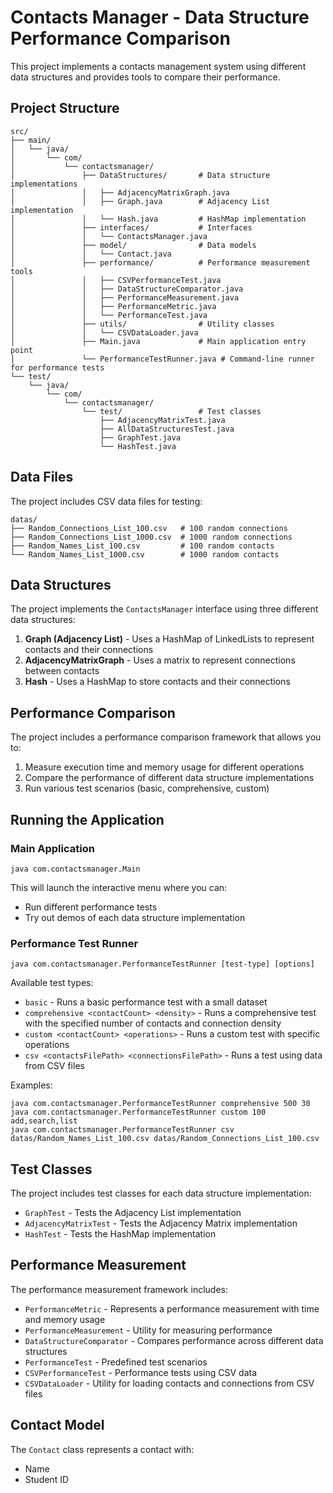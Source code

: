 # Contacts Manager - Data Structure Performance Comparison

This project implements a contacts management system using different data structures and provides tools to compare their performance.

## Project Structure

```
src/
├── main/
│   └── java/
│       └── com/
│           └── contactsmanager/
│               ├── DataStructures/       # Data structure implementations
│               │   ├── AdjacencyMatrixGraph.java
│               │   ├── Graph.java        # Adjacency List implementation
│               │   └── Hash.java         # HashMap implementation
│               ├── interfaces/           # Interfaces
│               │   └── ContactsManager.java
│               ├── model/                # Data models
│               │   └── Contact.java
│               ├── performance/          # Performance measurement tools
│               │   ├── CSVPerformanceTest.java
│               │   ├── DataStructureComparator.java
│               │   ├── PerformanceMeasurement.java
│               │   ├── PerformanceMetric.java
│               │   └── PerformanceTest.java
│               ├── utils/                # Utility classes
│               │   └── CSVDataLoader.java
│               ├── Main.java             # Main application entry point
│               └── PerformanceTestRunner.java # Command-line runner for performance tests
└── test/
    └── java/
        └── com/
            └── contactsmanager/
                └── test/                 # Test classes
                    ├── AdjacencyMatrixTest.java
                    ├── AllDataStructuresTest.java
                    ├── GraphTest.java
                    └── HashTest.java
```

## Data Files

The project includes CSV data files for testing:

```
datas/
├── Random_Connections_List_100.csv   # 100 random connections
├── Random_Connections_List_1000.csv  # 1000 random connections
├── Random_Names_List_100.csv         # 100 random contacts
└── Random_Names_List_1000.csv        # 1000 random contacts
```

## Data Structures

The project implements the `ContactsManager` interface using three different data structures:

1. **Graph (Adjacency List)** - Uses a HashMap of LinkedLists to represent contacts and their connections
2. **AdjacencyMatrixGraph** - Uses a matrix to represent connections between contacts
3. **Hash** - Uses a HashMap to store contacts and their connections

## Performance Comparison

The project includes a performance comparison framework that allows you to:

1. Measure execution time and memory usage for different operations
2. Compare the performance of different data structure implementations
3. Run various test scenarios (basic, comprehensive, custom)

## Running the Application

### Main Application

```
java com.contactsmanager.Main
```

This will launch the interactive menu where you can:
- Run different performance tests
- Try out demos of each data structure implementation

### Performance Test Runner

```
java com.contactsmanager.PerformanceTestRunner [test-type] [options]
```

Available test types:
- `basic` - Runs a basic performance test with a small dataset
- `comprehensive <contactCount> <density>` - Runs a comprehensive test with the specified number of contacts and connection density
- `custom <contactCount> <operations>` - Runs a custom test with specific operations
- `csv <contactsFilePath> <connectionsFilePath>` - Runs a test using data from CSV files

Examples:
```
java com.contactsmanager.PerformanceTestRunner comprehensive 500 30
java com.contactsmanager.PerformanceTestRunner custom 100 add,search,list
java com.contactsmanager.PerformanceTestRunner csv datas/Random_Names_List_100.csv datas/Random_Connections_List_100.csv
```

## Test Classes

The project includes test classes for each data structure implementation:

- `GraphTest` - Tests the Adjacency List implementation
- `AdjacencyMatrixTest` - Tests the Adjacency Matrix implementation
- `HashTest` - Tests the HashMap implementation

## Performance Measurement

The performance measurement framework includes:

- `PerformanceMetric` - Represents a performance measurement with time and memory usage
- `PerformanceMeasurement` - Utility for measuring performance
- `DataStructureComparator` - Compares performance across different data structures
- `PerformanceTest` - Predefined test scenarios
- `CSVPerformanceTest` - Performance tests using CSV data
- `CSVDataLoader` - Utility for loading contacts and connections from CSV files

## Contact Model

The `Contact` class represents a contact with:
- Name
- Student ID

